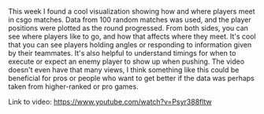 This week I found a cool visualization showing how and where players meet in csgo matches. Data from 100 random matches was used, and the player positions were plotted as the round progressed. From both sides, you can see where players like to go, and how that affects where they meet. It's cool that you can see players holding angles or responding to information given by their teammates. It's also helpful to understand timings for when to execute or expect an enemy player to show up when pushing. The video doesn't even have that many views, I think something like this could be beneficial for pros or people who want to get better if the data was perhaps taken from higher-ranked or pro games.

Link to video: https://www.youtube.com/watch?v=Psyr388fltw
